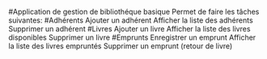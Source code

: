 #Application de gestion de bibliothéque basique
Permet de faire les tâches suivantes:
#Adhérents
Ajouter un adhérent
Afficher la liste des adhérents
Supprimer un adhérent
#Livres
Ajouter un livre
Afficher la liste des livres disponibles
Supprimer un livre
#Emprunts
Enregistrer un emprunt
Afficher la liste des livres empruntés
Supprimer un emprunt (retour de livre)
